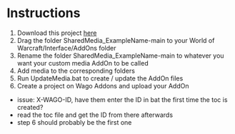 # Instructions

1. Download this project [here](https://github.com/Nnoggie/SharedMedia_ExampleName/archive/refs/heads/main.zip)
2. Drag the folder SharedMedia_ExampleName-main to your World of Warcraft/Interface/AddOns folder
3. Rename the folder SharedMedia_ExampleName-main to whatever you want your custom media AddOn to be called
4. Add media to the corresponding folders
5. Run UpdateMedia.bat to create / update the AddOn files
6. Create a project on Wago Addons and upload your AddOn

- issue: X-WAGO-ID, have them enter the ID in bat the first time the toc is created?
- read the toc file and get the ID from there afterwards
- step 6 should probably be the first one
